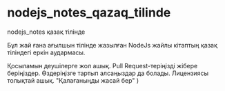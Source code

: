 # nodejs_notes_qazaq_tilinde
nodejs_notes қазақ тілінде


Бұл жай ғана ағылшын тілінде жазылған NodeJs жайлы кітаптың қазақ тіліндегі еркін аудармасы.

Қосыламын деушілерге жол ашық. Pull Request-теріңізді жібере беріңіздер. 
Өздеріңізге тартып алсаңыздар да болады. Лицензиясы толықтай ашық. "Қалағаныңды жасай бер" )

